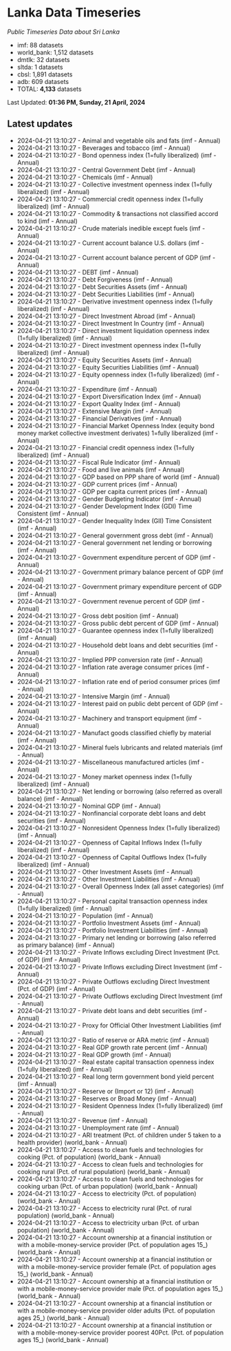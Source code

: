 # Lanka Data Timeseries
*Public Timeseries Data about Sri Lanka*

* imf: 88 datasets
* world_bank: 1,512 datasets
* dmtlk: 32 datasets
* sltda: 1 datasets
* cbsl: 1,891 datasets
* adb: 609 datasets
* TOTAL: **4,133** datasets

Last Updated: **01:36 PM, Sunday, 21 April, 2024**

## Latest updates

* 2024-04-21 13:10:27 - Animal and vegetable oils and fats (imf - Annual)
* 2024-04-21 13:10:27 - Beverages and tobacco (imf - Annual)
* 2024-04-21 13:10:27 - Bond openness index (1=fully liberalized) (imf - Annual)
* 2024-04-21 13:10:27 - Central Government Debt (imf - Annual)
* 2024-04-21 13:10:27 - Chemicals (imf - Annual)
* 2024-04-21 13:10:27 - Collective investment openness index (1=fully liberalized) (imf - Annual)
* 2024-04-21 13:10:27 - Commercial credit openness index (1=fully liberalized) (imf - Annual)
* 2024-04-21 13:10:27 - Commodity & transactions not classified accord to kind (imf - Annual)
* 2024-04-21 13:10:27 - Crude materials inedible except fuels (imf - Annual)
* 2024-04-21 13:10:27 - Current account balance U.S. dollars (imf - Annual)
* 2024-04-21 13:10:27 - Current account balance percent of GDP (imf - Annual)
* 2024-04-21 13:10:27 - DEBT (imf - Annual)
* 2024-04-21 13:10:27 - Debt Forgiveness (imf - Annual)
* 2024-04-21 13:10:27 - Debt Securities Assets (imf - Annual)
* 2024-04-21 13:10:27 - Debt Securities Liabilities (imf - Annual)
* 2024-04-21 13:10:27 - Derivative investment openness index (1=fully liberalized) (imf - Annual)
* 2024-04-21 13:10:27 - Direct Investment Abroad (imf - Annual)
* 2024-04-21 13:10:27 - Direct Investment In Country (imf - Annual)
* 2024-04-21 13:10:27 - Direct investment liquidation openness index (1=fully liberalized) (imf - Annual)
* 2024-04-21 13:10:27 - Direct investment openness index (1=fully liberalized) (imf - Annual)
* 2024-04-21 13:10:27 - Equity Securities Assets (imf - Annual)
* 2024-04-21 13:10:27 - Equity Securities Liabilities (imf - Annual)
* 2024-04-21 13:10:27 - Equity openness index (1=fully liberalized) (imf - Annual)
* 2024-04-21 13:10:27 - Expenditure (imf - Annual)
* 2024-04-21 13:10:27 - Export Diversification Index (imf - Annual)
* 2024-04-21 13:10:27 - Export Quality Index (imf - Annual)
* 2024-04-21 13:10:27 - Extensive Margin (imf - Annual)
* 2024-04-21 13:10:27 - Financial Derivatives (imf - Annual)
* 2024-04-21 13:10:27 - Financial Market Openness Index (equity bond money market collective investment derivates) 1=fully liberalized (imf - Annual)
* 2024-04-21 13:10:27 - Financial credit openness index (1=fully liberalized) (imf - Annual)
* 2024-04-21 13:10:27 - Fiscal Rule Indicator (imf - Annual)
* 2024-04-21 13:10:27 - Food and live animals (imf - Annual)
* 2024-04-21 13:10:27 - GDP based on PPP share of world (imf - Annual)
* 2024-04-21 13:10:27 - GDP current prices (imf - Annual)
* 2024-04-21 13:10:27 - GDP per capita current prices (imf - Annual)
* 2024-04-21 13:10:27 - Gender Budgeting Indicator (imf - Annual)
* 2024-04-21 13:10:27 - Gender Development Index (GDI) Time Consistent (imf - Annual)
* 2024-04-21 13:10:27 - Gender Inequality Index (GII) Time Consistent (imf - Annual)
* 2024-04-21 13:10:27 - General government gross debt (imf - Annual)
* 2024-04-21 13:10:27 - General government net lending or borrowing (imf - Annual)
* 2024-04-21 13:10:27 - Government expenditure percent of GDP (imf - Annual)
* 2024-04-21 13:10:27 - Government primary balance percent of GDP (imf - Annual)
* 2024-04-21 13:10:27 - Government primary expenditure percent of GDP (imf - Annual)
* 2024-04-21 13:10:27 - Government revenue percent of GDP (imf - Annual)
* 2024-04-21 13:10:27 - Gross debt position (imf - Annual)
* 2024-04-21 13:10:27 - Gross public debt percent of GDP (imf - Annual)
* 2024-04-21 13:10:27 - Guarantee openness index (1=fully liberalized) (imf - Annual)
* 2024-04-21 13:10:27 - Household debt loans and debt securities (imf - Annual)
* 2024-04-21 13:10:27 - Implied PPP conversion rate (imf - Annual)
* 2024-04-21 13:10:27 - Inflation rate average consumer prices (imf - Annual)
* 2024-04-21 13:10:27 - Inflation rate end of period consumer prices (imf - Annual)
* 2024-04-21 13:10:27 - Intensive Margin (imf - Annual)
* 2024-04-21 13:10:27 - Interest paid on public debt percent of GDP (imf - Annual)
* 2024-04-21 13:10:27 - Machinery and transport equipment (imf - Annual)
* 2024-04-21 13:10:27 - Manufact goods classified chiefly by material (imf - Annual)
* 2024-04-21 13:10:27 - Mineral fuels lubricants and related materials (imf - Annual)
* 2024-04-21 13:10:27 - Miscellaneous manufactured articles (imf - Annual)
* 2024-04-21 13:10:27 - Money market openness index (1=fully liberalized) (imf - Annual)
* 2024-04-21 13:10:27 - Net lending or borrowing (also referred as overall balance) (imf - Annual)
* 2024-04-21 13:10:27 - Nominal GDP (imf - Annual)
* 2024-04-21 13:10:27 - Nonfinancial corporate debt loans and debt securities (imf - Annual)
* 2024-04-21 13:10:27 - Nonresident Openness Index (1=fully liberalized) (imf - Annual)
* 2024-04-21 13:10:27 - Openness of Capital Inflows Index (1=fully liberalized) (imf - Annual)
* 2024-04-21 13:10:27 - Openness of Capital Outflows Index (1=fully liberalized) (imf - Annual)
* 2024-04-21 13:10:27 - Other Investment Assets (imf - Annual)
* 2024-04-21 13:10:27 - Other Investment Liabilities (imf - Annual)
* 2024-04-21 13:10:27 - Overall Openness Index (all asset categories) (imf - Annual)
* 2024-04-21 13:10:27 - Personal capital transaction openness index (1=fully liberalized) (imf - Annual)
* 2024-04-21 13:10:27 - Population (imf - Annual)
* 2024-04-21 13:10:27 - Portfolio Investment Assets (imf - Annual)
* 2024-04-21 13:10:27 - Portfolio Investment Liabilities (imf - Annual)
* 2024-04-21 13:10:27 - Primary net lending or borrowing (also referred as primary balance) (imf - Annual)
* 2024-04-21 13:10:27 - Private Inflows excluding Direct Investment (Pct. of GDP) (imf - Annual)
* 2024-04-21 13:10:27 - Private Inflows excluding Direct Investment (imf - Annual)
* 2024-04-21 13:10:27 - Private Outflows excluding Direct Investment (Pct. of GDP) (imf - Annual)
* 2024-04-21 13:10:27 - Private Outflows excluding Direct Investment (imf - Annual)
* 2024-04-21 13:10:27 - Private debt loans and debt securities (imf - Annual)
* 2024-04-21 13:10:27 - Proxy for Official Other Investment Liabilities (imf - Annual)
* 2024-04-21 13:10:27 - Ratio of reserve or ARA metric (imf - Annual)
* 2024-04-21 13:10:27 - Real GDP growth rate percent (imf - Annual)
* 2024-04-21 13:10:27 - Real GDP growth (imf - Annual)
* 2024-04-21 13:10:27 - Real estate capital transaction openness index (1=fully liberalized) (imf - Annual)
* 2024-04-21 13:10:27 - Real long term government bond yield percent (imf - Annual)
* 2024-04-21 13:10:27 - Reserve or (Import or 12) (imf - Annual)
* 2024-04-21 13:10:27 - Reserves or Broad Money (imf - Annual)
* 2024-04-21 13:10:27 - Resident Openness Index (1=fully liberalized) (imf - Annual)
* 2024-04-21 13:10:27 - Revenue (imf - Annual)
* 2024-04-21 13:10:27 - Unemployment rate (imf - Annual)
* 2024-04-21 13:10:27 - ARI treatment (Pct. of children under 5 taken to a health provider) (world_bank - Annual)
* 2024-04-21 13:10:27 - Access to clean fuels and technologies for cooking (Pct. of population) (world_bank - Annual)
* 2024-04-21 13:10:27 - Access to clean fuels and technologies for cooking rural (Pct. of rural population) (world_bank - Annual)
* 2024-04-21 13:10:27 - Access to clean fuels and technologies for cooking urban (Pct. of urban population) (world_bank - Annual)
* 2024-04-21 13:10:27 - Access to electricity (Pct. of population) (world_bank - Annual)
* 2024-04-21 13:10:27 - Access to electricity rural (Pct. of rural population) (world_bank - Annual)
* 2024-04-21 13:10:27 - Access to electricity urban (Pct. of urban population) (world_bank - Annual)
* 2024-04-21 13:10:27 - Account ownership at a financial institution or with a mobile-money-service provider (Pct. of population ages 15_) (world_bank - Annual)
* 2024-04-21 13:10:27 - Account ownership at a financial institution or with a mobile-money-service provider female (Pct. of population ages 15_) (world_bank - Annual)
* 2024-04-21 13:10:27 - Account ownership at a financial institution or with a mobile-money-service provider male (Pct. of population ages 15_) (world_bank - Annual)
* 2024-04-21 13:10:27 - Account ownership at a financial institution or with a mobile-money-service provider older adults (Pct. of population ages 25_) (world_bank - Annual)
* 2024-04-21 13:10:27 - Account ownership at a financial institution or with a mobile-money-service provider poorest 40Pct. (Pct. of population ages 15_) (world_bank - Annual)